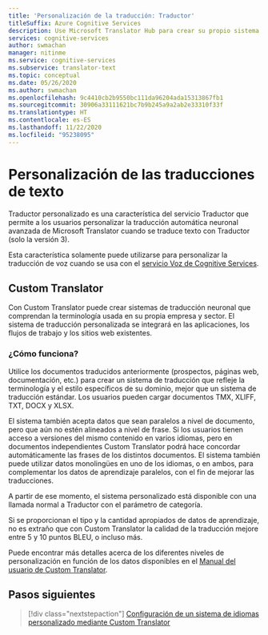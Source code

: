 ```yaml
---
title: 'Personalización de la traducción: Traductor'
titleSuffix: Azure Cognitive Services
description: Use Microsoft Translator Hub para crear su propio sistema de traducción automática con su terminología y estilo preferidos.
services: cognitive-services
author: swmachan
manager: nitinme
ms.service: cognitive-services
ms.subservice: translator-text
ms.topic: conceptual
ms.date: 05/26/2020
ms.author: swmachan
ms.openlocfilehash: 9c4410cb2b9550bc111da96204ada15313867fb1
ms.sourcegitcommit: 30906a33111621bc7b9b245a9a2ab2e33310f33f
ms.translationtype: HT
ms.contentlocale: es-ES
ms.lasthandoff: 11/22/2020
ms.locfileid: "95238095"
---
```

# <a name="customize-your-text-translations"></a>Personalización de las traducciones de texto

Traductor personalizado es una característica del servicio Traductor que permite a los usuarios personalizar la traducción automática neuronal avanzada de Microsoft Translator cuando se traduce texto con Traductor (solo la versión 3).

Esta característica solamente puede utilizarse para personalizar la traducción de voz cuando se usa con el [servicio Voz de Cognitive Services](../speech-service/index.yml).

## <a name="custom-translator"></a>Custom Translator

Con Custom Translator puede crear sistemas de traducción neuronal que comprendan la terminología usada en su propia empresa y sector. El sistema de traducción personalizada se integrará en las aplicaciones, los flujos de trabajo y los sitios web existentes.

### <a name="how-does-it-work"></a>¿Cómo funciona?

Utilice los documentos traducidos anteriormente (prospectos, páginas web, documentación, etc.) para crear un sistema de traducción que refleje la terminología y el estilo específicos de su dominio, mejor que un sistema de traducción estándar. Los usuarios pueden cargar documentos TMX, XLIFF, TXT, DOCX y XLSX.  

El sistema también acepta datos que sean paralelos a nivel de documento, pero que aún no estén alineados a nivel de frase. Si los usuarios tienen acceso a versiones del mismo contenido en varios idiomas, pero en documentos independientes Custom Translator podrá hace concordar automáticamente las frases de los distintos documentos.  El sistema también puede utilizar datos monolingües en uno de los idiomas, o en ambos, para complementar los datos de aprendizaje paralelos, con el fin de mejorar las traducciones.

A partir de ese momento, el sistema personalizado está disponible con una llamada normal a Traductor con el parámetro de categoría.

Si se proporcionan el tipo y la cantidad apropiados de datos de aprendizaje, no es extraño que con Custom Translator la calidad de la traducción mejore entre 5 y 10 puntos BLEU, o incluso más.

Puede encontrar más detalles acerca de los diferentes niveles de personalización en función de los datos disponibles en el [Manual del usuario de Custom Translator](./custom-translator/overview.md).

## <a name="next-steps"></a>Pasos siguientes

> [!div class="nextstepaction"]
> [Configuración de un sistema de idiomas personalizado mediante Custom Translator](./custom-translator/overview.md)
